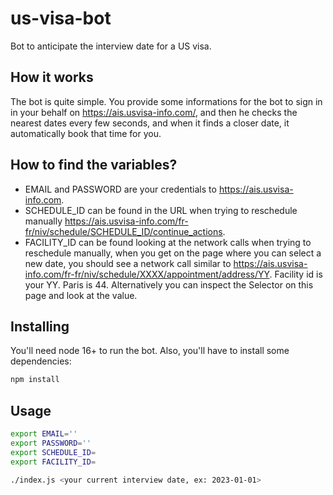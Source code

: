 # us-visa-bot
Bot to anticipate the interview date for a US visa.

## How it works

The bot is quite simple. You provide some informations for the bot to sign in in your behalf on https://ais.usvisa-info.com/, and then
he checks the nearest dates every few seconds, and when it finds a closer date, it automatically book that time for you.

## How to find the variables?

- EMAIL and PASSWORD are your credentials to https://ais.usvisa-info.com.
- SCHEDULE_ID can be found in the URL when trying to reschedule manually https://ais.usvisa-info.com/fr-fr/niv/schedule/SCHEDULE_ID/continue_actions.
- FACILITY_ID can be found looking at the network calls when trying to reschedule manually, when you get on the page where you can select a new date, you should see a network call similar to https://ais.usvisa-info.com/fr-fr/niv/schedule/XXXX/appointment/address/YY. Facility id is your YY. Paris is 44. Alternatively you can inspect the Selector on this page and look at the value.


## Installing

You'll need node 16+ to run the bot. Also, you'll have to install some dependencies:

```sh
npm install
```

## Usage

```sh
export EMAIL=''
export PASSWORD=''
export SCHEDULE_ID=
export FACILITY_ID=

./index.js <your current interview date, ex: 2023-01-01>
```
